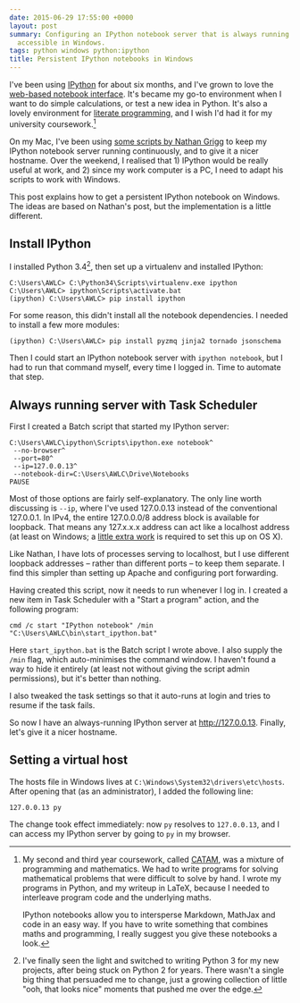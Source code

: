 ```yaml
---
date: 2015-06-29 17:55:00 +0000
layout: post
summary: Configuring an IPython notebook server that is always running and easily
  accessible in Windows.
tags: python windows python:ipython
title: Persistent IPython notebooks in Windows
---
```


I've been using [IPython][ipy] for about six months, and I've grown to love the [web-based notebook interface][notebook]. It's became my go-to environment when I want to do simple calculations, or test a new idea in Python. It's also a lovely environment for [literate programming][litprog], and I wish I'd had it for my university coursework.[^1]

On my Mac, I've been using [some scripts by Nathan Grigg][ngrigg] to keep my IPython notebook server running continuously, and to give it a nicer hostname. Over the weekend, I realised that 1) IPython would be really useful at work, and 2) since my work computer is a PC, I need to adapt his scripts to work with Windows.

This post explains how to get a persistent IPython notebook on Windows. The ideas are based on Nathan's post, but the implementation is a little different.

## Install IPython

I installed Python 3.4[^2], then set up a virtualenv and installed IPython:

```
C:\Users\AWLC> C:\Python34\Scripts\virtualenv.exe ipython
C:\Users\AWLC> ipython\Scripts\activate.bat
(ipython) C:\Users\AWLC> pip install ipython
```

For some reason, this didn't install all the notebook dependencies. I needed to install a few more modules:

```
(ipython) C:\Users\AWLC> pip install pyzmq jinja2 tornado jsonschema
```

Then I could start an IPython notebook server with `ipython notebook`, but I had to run that command myself, every time I logged in. Time to automate that step.

## Always running server with Task Scheduler

First I created a Batch script that started my IPython server:

```batch
C:\Users\AWLC\ipython\Scripts\ipython.exe notebook^
 --no-browser^
 --port=80^
 --ip=127.0.0.13^
 --notebook-dir=C:\Users\AWLC\Drive\Notebooks
PAUSE
```

Most of those options are fairly self-explanatory. The only line worth discussing is `--ip`, where I've used 127.0.0.13 instead of the conventional 127.0.0.1. In IPv4, the entire 127.0.0.0/8 address block is available for loopback. That means any 127.x.x.x address can act like a localhost address (at least on Windows; a [little extra work][super] is required to set this up on OS X).

Like Nathan, I have lots of processes serving to localhost, but I use different loopback addresses – rather than different ports – to keep them separate. I find this simpler than setting up Apache and configuring port forwarding.

Having created this script, now it needs to run whenever I log in. I created a new item in Task Scheduler with a "Start a program" action, and the following program:

```
cmd /c start "IPython notebook" /min "C:\Users\AWLC\bin\start_ipython.bat"
```

Here `start_ipython.bat` is the Batch script I wrote above. I also supply the `/min` flag, which auto-minimises the command window. I haven't found a way to hide it entirely (at least not without giving the script admin permissions), but it's better than nothing.

I also tweaked the task settings so that it auto-runs at login and tries to resume if the task fails.

So now I have an always-running IPython server at <http://127.0.0.13>. Finally, let's give it a nicer hostname.

## Setting a virtual host

The hosts file in Windows lives at `C:\Windows\System32\drivers\etc\hosts`. After opening that (as an administrator), I added the following line:

```
127.0.0.13 py
```

The change took effect immediately: now `py` resolves to `127.0.0.13`, and I can access my IPython server by going to `py` in my browser.

[^1]: My second and third year coursework, called [CATAM][catam], was a mixture of programming and mathematics. We had to write programs for solving mathematical problems that were difficult to solve by hand. I wrote my programs in Python, and my writeup in LaTeX, because I needed to interleave program code and the underlying maths.</p><p>IPython notebooks allow you to intersperse Markdown, MathJax and code in an easy way. If you have to write something that combines maths and programming, I really suggest you give these notebooks a look.

[^2]: I've finally seen the light and switched to writing Python 3 for my new projects, after being stuck on Python 2 for years. There wasn't a single big thing that persuaded me to change, just a growing collection of little "ooh, that looks nice" moments that pushed me over the edge.

[ipy]: http://ipython.org/
[notebook]: http://ipython.org/notebook.html
[litprog]: https://en.wikipedia.org/wiki/Literate_programming
[ngrigg]: http://nathangrigg.net/2015/03/ipython-virtualhost-proxy/
[catam]: http://www.maths.cam.ac.uk/undergrad/catam/
[super]: http://superuser.com/a/458877/243137